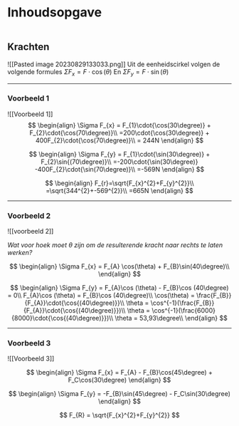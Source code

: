 # Inhoudsopgave

```toc
```

## Krachten

![[Pasted image 20230829133033.png]]
Uit de eenheidscirkel volgen de volgende formules
$\Sigma F_{x} = F\cdot\cos(\theta)$
En
$\Sigma F_{y} = F\cdot\sin(\theta)$

---
### Voorbeeld 1
![[Voorbeeld 1]]
$$
\begin{align}
\Sigma F_{x} = F_{1}\cdot{\cos(30\degree)} + F_{2}\cdot{\cos(70\degree)}\\
=200\cdot{\cos(30\degree)} + 400F_{2}\cdot{\cos(70\degree)}\\
= 244N
\end{align}
$$

$$
\begin{align}
\Sigma F_{y} = F_{1}\cdot{\sin(30\degree)} + F_{2}\sin{(70\degree)}\\
=-200\cdot{\sin(30\degree)} -400F_{2}\cdot{\sin(70\degree)}\\
=-569N
\end{align}
$$

$$
\begin{align}
F_{r}=\sqrt{F_{x}^{2}+F_{y}^{2}}\\
=\sqrt{344^{2}+-569^{2}}\\
=665N
\end{align} 
$$
 
---
### Voorbeeld 2
![[voorbeeld 2]]

*Wat voor hoek moet $\theta$ zijn om de resulterende kracht naar rechts te laten werken?*

$$
\begin{align}
\Sigma F_{x} = F_{A} \cos(\theta) + F_{B}\sin(40\degree)\\
\end{align} 
$$


$$
\begin{align}
\Sigma F_{y} = F_{A}\cos (\theta) - F_{B}\cos (40\degree) = 0\\
F_{A}\cos (\theta) = F_{B}\cos (40\degree)\\
\cos(\theta) = \frac{F_{B}}{F_{A}}\cdot{\cos{(40\degree)}}\\
\theta = \cos^{-1}(\frac{F_{B}}{F_{A}}\cdot{\cos{(40\degree)}})\\
\theta = \cos^{-1}(\frac{6000}{8000}\cdot{\cos{(40\degree)}})\\
\theta = 53,93\degree\\
\end{align} 
$$

---

### Voorbeeld 3 
![[Voorbeeld 3]]

$$
\begin{align} 
\Sigma F_{x} = F_{A} -  F_{B}\cos(45\degree) + F_C\cos(30\degree)
\end{align} 
$$

$$
\begin{align} 
\Sigma F_{y} = -F_{B}\sin(45\degree) - F_C\sin(30\degree)
\end{align} 
$$

$$
F_{R} = \sqrt{F_{x}^{2}+F_{y}^{2}}
$$
